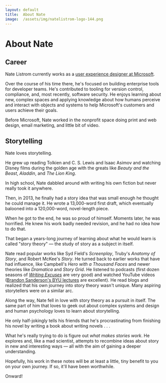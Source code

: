 ```yaml
---
layout: default
title:  About Nate
image:  /assets/img/natelistrom-logo-144.png
---
```


# About Nate

## Career

Nate Listrom currently works as a [user experience designer at Microsoft](https://www.linkedin.com/in/natelistrom/). 

Over the course of his time there, he's focused on building enterprise tools for developer teams. He's contributed to tooling for version control, compliance, and, most recently, software security. He enjoys learning about new, complex spaces and applying knowledge about how humans perceive and interact with objects and systems to help Microsoft's customers and users achieve their goals.

Before Microsoft, Nate worked in the nonprofit space doing print and web design, email marketing, and little bit of video.

## Storytelling

Nate loves storytelling.

He grew up reading Tolkien and C. S. Lewis and Isaac Asimov and watching Disney films during the golden age with the greats like _Beauty and the Beast_, _Aladdin_, and _The Lion King_. 

In high school, Nate dabbled around with writing his own fiction but never really took it anywhere. 

Then, in 2013, he finally had a story idea that was small enough he thought he could manage it. He wrote a 13,000-word first draft, which eventually balooned into a 120,000-word, novel-length piece. 

When he got to the end, he was so proud of himself. Moments later, he was horrified. He knew his work badly needed revision, and he had no idea how to do that.

That began a years-long journey of learning about what he would learn is called "story theory" &mdash; the study of story as a subject in itself.

Nate read popular works like Syd Field's _Screenplay_, Truby's _Anatomy of Story_, and Robert McKee's _Story_. He turned back to earlier works that have had influence, like Campbell's _Hero with a Thousand Faces_ and newer theories like _Dramatica_ and _Story Grid_. He listened to podcasts (first dozen seasons of _[Writing Excuses](https://writingexcuses.com)_ are very good) and watched YouTube videos ([Brandon Sanderson's BYU lectures](https://www.youtube.com/watch?v=N4ZDBOc2tX8&list=PLH3mK1NZn9QqOSj3ObrP3xL8tEJQ12-vL) are excellent). He read blogs and realized that his own journey into story theory wasn't unique. Many aspiring storytellers were on a similar arc.

Along the way, Nate fell in love with story theory as a pursuit in itself. The same part of him that loves to geek out about complex systems and design and human psychology loves to learn about storytelling.

He only half-jokingly tells his friends that he's procrastinating from finishing his novel by writing a book about writing novels . . .

What he's really trying to do is figure out _what makes stories work_. He explores and, like a mad scientist, attempts to recombine ideas about story in new and interesting ways &mdash; all with the aim of gaining a deeper understanding.

Hopefully, his work in these notes will be at least a little, tiny benefit to you on your own journey. If so, it'll have been worthwhile.

Onward!